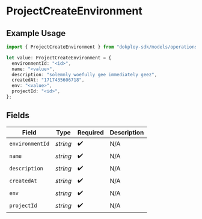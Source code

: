# ProjectCreateEnvironment

## Example Usage

```typescript
import { ProjectCreateEnvironment } from "dokploy-sdk/models/operations";

let value: ProjectCreateEnvironment = {
  environmentId: "<id>",
  name: "<value>",
  description: "solemnly woefully gee immediately geez",
  createdAt: "1717435606718",
  env: "<value>",
  projectId: "<id>",
};
```

## Fields

| Field              | Type               | Required           | Description        |
| ------------------ | ------------------ | ------------------ | ------------------ |
| `environmentId`    | *string*           | :heavy_check_mark: | N/A                |
| `name`             | *string*           | :heavy_check_mark: | N/A                |
| `description`      | *string*           | :heavy_check_mark: | N/A                |
| `createdAt`        | *string*           | :heavy_check_mark: | N/A                |
| `env`              | *string*           | :heavy_check_mark: | N/A                |
| `projectId`        | *string*           | :heavy_check_mark: | N/A                |